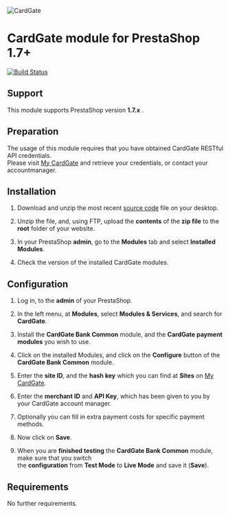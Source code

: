 ![CardGate](https://cdn.curopayments.net/thumb/200/logos/cardgate.png)

# CardGate module for PrestaShop 1.7+

[![Build Status](https://travis-ci.org/cardgate/opencart3.svg?branch=master)](https://travis-ci.org/cardgate/prestashop17)

## Support

This module supports PrestaShop version **1.7.x** .

## Preparation

The usage of this module requires that you have obtained CardGate RESTful API credentials.  
Please visit [My CardGate](https://my.cardgate.com/) and retrieve your credentials, or contact your accountmanager.

## Installation

1. Download and unzip the most recent [source code](https://github.com/cardgate/prestashop17/releases) file on your desktop.

2. Unzip the file, and, using FTP, upload the **contents** of the **zip file** to the **root** folder of your website.

3. In your PrestaShop **admin**, go to the **Modules** tab and select **Installed Modules**.

4. Check the version of the installed CardGate modules.

## Configuration

1. Log in, to the **admin** of your PrestaShop.

2. In the left menu, at **Modules**, select **Modules & Services**, and search for **CardGate**.

3. Install the **CardGate Bank Common** module, and the **CardGate payment modules** you wish to use.

4. Click on the installed Modules, and click on the **Configure** button of the **CardGate Bank Common** module.

5. Enter the **site ID**, and the **hash key** which you can find at **Sites** on [My CardGate](https://my.cardgate.com/).

6. Enter the **merchant ID** and **API Key**, which has been given to you by your CardGate account manager.

5. Optionally you can fill in extra payment costs for specific payment methods.

6. Now click on **Save**.

7. When you are **finished testing** the **CardGate Bank Common** module, make sure that you switch  
   the **configuration** from **Test Mode** to **Live Mode** and save it (**Save**).

## Requirements

No further requirements.
